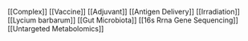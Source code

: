 [[Complex]]
[[Vaccine]]
[[Adjuvant]]
[[Antigen Delivery]]
[[Irradiation]]
[[Lycium barbarum]]
[[Gut Microbiota]]
[[16s Rrna Gene Sequencing]]
[[Untargeted Metabolomics]]
